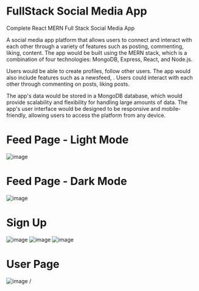 # FullStack Social Media App
Complete React MERN Full Stack Social Media App


A social media app  platform that allows users to connect and interact with each other through a variety of features such as posting, commenting, liking, content. The app would be built using the MERN stack, which is a combination of four technologies: MongoDB, Express, React, and Node.js.



Users would be able to create profiles, follow other users. The app would also include features such as a newsfeed, . Users could interact with each other through commenting on posts, liking posts.

The app's data would be stored in a MongoDB database, which would provide scalability and flexibility for handling large amounts of data. The app's user interface would be designed to be responsive and mobile-friendly, allowing users to access the platform from any device.
# Feed Page - Light Mode
![image](https://user-images.githubusercontent.com/88021838/227129502-cd7ba218-aa5d-4760-9e75-c12ec66a73d7.png)
# Feed Page - Dark Mode
![image](https://user-images.githubusercontent.com/88021838/227129649-f1b47e2c-e71f-440c-ad11-ca456357fb15.png)
# Sign Up 
![image](https://user-images.githubusercontent.com/88021838/227129741-d252f39d-982e-4b5e-8529-71c6dd8d9025.png)
![image](https://user-images.githubusercontent.com/88021838/227129848-dae16957-ac33-45ca-bd47-ea5a709583ef.png)
![image](https://user-images.githubusercontent.com/88021838/227129907-876ba0b0-a85d-4fed-b783-d0a0c7bc8694.png)
# User Page
![image](https://user-images.githubusercontent.com/88021838/227129976-36dca320-c957-4115-a69d-257dfaec00e6.png)
/
